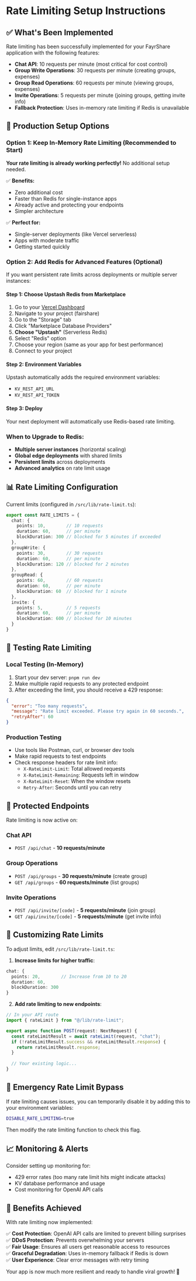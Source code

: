 # Rate Limiting Setup Instructions

## ✅ What's Been Implemented

Rate limiting has been successfully implemented for your FayrShare application with the following features:

- **Chat API**: 10 requests per minute (most critical for cost control)
- **Group Write Operations**: 30 requests per minute (creating groups, expenses)
- **Group Read Operations**: 60 requests per minute (viewing groups, expenses)
- **Invite Operations**: 5 requests per minute (joining groups, getting invite info)
- **Fallback Protection**: Uses in-memory rate limiting if Redis is unavailable

## 🔧 Production Setup Options

### Option 1: Keep In-Memory Rate Limiting (Recommended to Start)

**Your rate limiting is already working perfectly!** No additional setup needed.

✅ **Benefits:**
- Zero additional cost
- Faster than Redis for single-instance apps  
- Already active and protecting your endpoints
- Simpler architecture

✅ **Perfect for:**
- Single-server deployments (like Vercel serverless)
- Apps with moderate traffic
- Getting started quickly

### Option 2: Add Redis for Advanced Features (Optional)

If you want persistent rate limits across deployments or multiple server instances:

#### Step 1: Choose Upstash Redis from Marketplace

1. Go to your [Vercel Dashboard](https://vercel.com/dashboard)
2. Navigate to your project (fairshare)  
3. Go to the "Storage" tab
4. Click "Marketplace Database Providers"
5. **Choose "Upstash"** (Serverless Redis)
6. Select "Redis" option
7. Choose your region (same as your app for best performance)
8. Connect to your project

#### Step 2: Environment Variables

Upstash automatically adds the required environment variables:
- `KV_REST_API_URL`  
- `KV_REST_API_TOKEN`

#### Step 3: Deploy

Your next deployment will automatically use Redis-based rate limiting.

### When to Upgrade to Redis:

- **Multiple server instances** (horizontal scaling)
- **Global edge deployments** with shared limits
- **Persistent limits** across deployments
- **Advanced analytics** on rate limit usage

## 📊 Rate Limiting Configuration

Current limits (configured in `/src/lib/rate-limit.ts`):

```typescript
export const RATE_LIMITS = {
  chat: {
    points: 10,        // 10 requests
    duration: 60,      // per minute
    blockDuration: 300 // blocked for 5 minutes if exceeded
  },
  groupWrite: {
    points: 30,        // 30 requests
    duration: 60,      // per minute  
    blockDuration: 120 // blocked for 2 minutes
  },
  groupRead: {
    points: 60,        // 60 requests
    duration: 60,      // per minute
    blockDuration: 60  // blocked for 1 minute
  },
  invite: {
    points: 5,         // 5 requests
    duration: 60,      // per minute
    blockDuration: 600 // blocked for 10 minutes
  }
}
```

## 🧪 Testing Rate Limiting

### Local Testing (In-Memory)
1. Start your dev server: `pnpm run dev`
2. Make multiple rapid requests to any protected endpoint
3. After exceeding the limit, you should receive a 429 response:

```json
{
  "error": "Too many requests",
  "message": "Rate limit exceeded. Please try again in 60 seconds.",
  "retryAfter": 60
}
```

### Production Testing
- Use tools like Postman, curl, or browser dev tools
- Make rapid requests to test endpoints
- Check response headers for rate limit info:
  - `X-RateLimit-Limit`: Total allowed requests
  - `X-RateLimit-Remaining`: Requests left in window
  - `X-RateLimit-Reset`: When the window resets
  - `Retry-After`: Seconds until you can retry

## 🎯 Protected Endpoints

Rate limiting is now active on:

### Chat API
- `POST /api/chat` - **10 requests/minute**

### Group Operations
- `POST /api/groups` - **30 requests/minute** (create group)
- `GET /api/groups` - **60 requests/minute** (list groups)

### Invite Operations  
- `POST /api/invite/[code]` - **5 requests/minute** (join group)
- `GET /api/invite/[code]` - **5 requests/minute** (get invite info)

## 🔧 Customizing Rate Limits

To adjust limits, edit `/src/lib/rate-limit.ts`:

1. **Increase limits for higher traffic**:
```typescript
chat: {
  points: 20,        // Increase from 10 to 20
  duration: 60,      
  blockDuration: 300 
}
```

2. **Add rate limiting to new endpoints**:
```typescript
// In your API route
import { rateLimit } from "@/lib/rate-limit";

export async function POST(request: NextRequest) {
  const rateLimitResult = await rateLimit(request, "chat");
  if (!rateLimitResult.success && rateLimitResult.response) {
    return rateLimitResult.response;
  }
  
  // Your existing logic...
}
```

## 🚨 Emergency Rate Limit Bypass

If rate limiting causes issues, you can temporarily disable it by adding this to your environment variables:

```bash
DISABLE_RATE_LIMITING=true
```

Then modify the rate limiting function to check this flag.

## 📈 Monitoring & Alerts

Consider setting up monitoring for:
- 429 error rates (too many rate limit hits might indicate attacks)
- KV database performance and usage
- Cost monitoring for OpenAI API calls

## 🎉 Benefits Achieved

With rate limiting now implemented:

✅ **Cost Protection**: OpenAI API calls are limited to prevent billing surprises  
✅ **DDoS Protection**: Prevents overwhelming your servers  
✅ **Fair Usage**: Ensures all users get reasonable access to resources  
✅ **Graceful Degradation**: Uses in-memory fallback if Redis is down  
✅ **User Experience**: Clear error messages with retry timing  

Your app is now much more resilient and ready to handle viral growth! 🚀